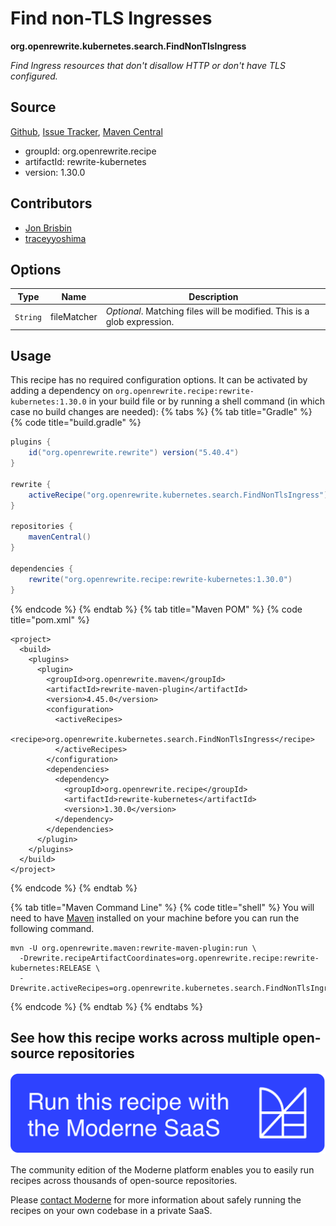 # Find non-TLS Ingresses

**org.openrewrite.kubernetes.search.FindNonTlsIngress**

_Find Ingress resources that don't disallow HTTP or don't have TLS configured._

## Source

[Github](https://github.com/openrewrite/rewrite-kubernetes/blob/main/src/main/java/org/openrewrite/kubernetes/search/FindNonTlsIngress.java), [Issue Tracker](https://github.com/openrewrite/rewrite-kubernetes/issues), [Maven Central](https://central.sonatype.com/artifact/org.openrewrite.recipe/rewrite-kubernetes/1.30.0/jar)

* groupId: org.openrewrite.recipe
* artifactId: rewrite-kubernetes
* version: 1.30.0

## Contributors
* [Jon Brisbin](jon@moderne.io)
* [traceyyoshima](tracey.yoshima@gmail.com)

## Options

| Type | Name | Description |
| -- | -- | -- |
| `String` | fileMatcher | *Optional*. Matching files will be modified. This is a glob expression. |


## Usage

This recipe has no required configuration options. It can be activated by adding a dependency on `org.openrewrite.recipe:rewrite-kubernetes:1.30.0` in your build file or by running a shell command (in which case no build changes are needed): 
{% tabs %}
{% tab title="Gradle" %}
{% code title="build.gradle" %}
```groovy
plugins {
    id("org.openrewrite.rewrite") version("5.40.4")
}

rewrite {
    activeRecipe("org.openrewrite.kubernetes.search.FindNonTlsIngress")
}

repositories {
    mavenCentral()
}

dependencies {
    rewrite("org.openrewrite.recipe:rewrite-kubernetes:1.30.0")
}
```
{% endcode %}
{% endtab %}
{% tab title="Maven POM" %}
{% code title="pom.xml" %}
```markup
<project>
  <build>
    <plugins>
      <plugin>
        <groupId>org.openrewrite.maven</groupId>
        <artifactId>rewrite-maven-plugin</artifactId>
        <version>4.45.0</version>
        <configuration>
          <activeRecipes>
            <recipe>org.openrewrite.kubernetes.search.FindNonTlsIngress</recipe>
          </activeRecipes>
        </configuration>
        <dependencies>
          <dependency>
            <groupId>org.openrewrite.recipe</groupId>
            <artifactId>rewrite-kubernetes</artifactId>
            <version>1.30.0</version>
          </dependency>
        </dependencies>
      </plugin>
    </plugins>
  </build>
</project>
```
{% endcode %}
{% endtab %}

{% tab title="Maven Command Line" %}
{% code title="shell" %}
You will need to have [Maven](https://maven.apache.org/download.cgi) installed on your machine before you can run the following command.

```shell
mvn -U org.openrewrite.maven:rewrite-maven-plugin:run \
  -Drewrite.recipeArtifactCoordinates=org.openrewrite.recipe:rewrite-kubernetes:RELEASE \
  -Drewrite.activeRecipes=org.openrewrite.kubernetes.search.FindNonTlsIngress
```
{% endcode %}
{% endtab %}
{% endtabs %}

## See how this recipe works across multiple open-source repositories

[![Moderne Link Image](/.gitbook/assets/ModerneRecipeButton.png)](https://public.moderne.io/recipes/org.openrewrite.kubernetes.search.FindNonTlsIngress)

The community edition of the Moderne platform enables you to easily run recipes across thousands of open-source repositories.

Please [contact Moderne](https://moderne.io/product) for more information about safely running the recipes on your own codebase in a private SaaS.
